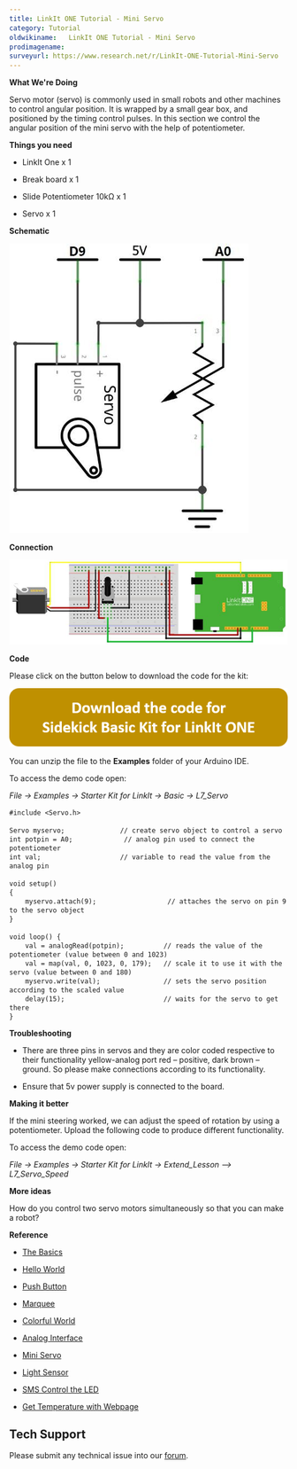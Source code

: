 ```yaml
---
title: LinkIt ONE Tutorial - Mini Servo
category: Tutorial
oldwikiname:   LinkIt ONE Tutorial - Mini Servo
prodimagename:
surveyurl: https://www.research.net/r/LinkIt-ONE-Tutorial-Mini-Servo
---
```

**What We're Doing**

Servo motor (servo) is commonly used in small robots and other machines to control angular position. It is wrapped by a small gear box, and positioned by the timing control pulses. In this section we control the angular position of the mini servo with the help of potentiometer.

**Things you need**

*   LinkIt One x 1

*   Break board x 1
*   Slide Potentiometer 10kΩ x 1

*   Servo x 1

**Schematic**

![](https://github.com/SeeedDocument/LinkIt-ONE-Tutorial---Mini-Servo/raw/master/img/LinkItONE_Kit_7_1.jpg)

**Connection**

![](https://github.com/SeeedDocument/LinkIt-ONE-Tutorial---Mini-Servo/raw/master/img/LinkItONE_Kit_7_2.jpg)

**Code**

Please click on the button below to download the code for the kit:

[![](https://github.com/SeeedDocument/LinkIt-ONE-Tutorial---Mini-Servo/raw/master/img/Code_sidekick_linkit.png)](https://github.com/Seeed-Studio/Sidekick_Basic_Kit_for_LinkIt)

You can unzip the file to the **Examples** folder of your Arduino IDE.

To access the demo code open:

_File -&gt; Examples -&gt; Starter Kit for LinkIt -&gt; Basic -&gt; L7_Servo_
```
#include <Servo.h>

Servo myservo;              // create servo object to control a servo
int potpin = A0;             // analog pin used to connect the potentiometer
int val;                    // variable to read the value from the analog pin

void setup()
{
    myservo.attach(9);                  // attaches the servo on pin 9 to the servo object
}

void loop() {
    val = analogRead(potpin);          // reads the value of the potentiometer (value between 0 and 1023)
    val = map(val, 0, 1023, 0, 179);   // scale it to use it with the servo (value between 0 and 180)
    myservo.write(val);                // sets the servo position according to the scaled value
    delay(15);                         // waits for the servo to get there
}
```

**Troubleshooting**

*   There are three pins in servos and they are color coded respective to their functionality yellow-analog port red – positive, dark brown – ground. So please make connections according to its functionality.

*   Ensure that 5v power supply is connected to the board.

**Making it better**

If the mini steering worked, we can adjust the speed of rotation by using a potentiometer. Upload the following code to produce different functionality.

To access the demo code open:

_File -&gt; Examples -&gt; Starter Kit for LinkIt -&gt; Extend_Lesson –&gt; L7_Servo_Speed_

**More ideas**

How do you control two servo motors simultaneously so that you can make a robot?

**Reference**

*   [The Basics](/LinkIt_ONE_Tutorial-The_Basics)

*   [Hello World](/LinkIt_ONE_Tutorial-Hello_World)

*   [Push Button](/LinkIt_ONE_Tutorial-Push_Button)

*   [Marquee](/LinkIt_ONE_Tutorial-Marquee)

*   [Colorful World](/LinkIt_ONE_Tutorial-Colorful_World)

*   [Analog Interface](/LinkIt_ONE_Tutorial-Analog_Interface)

*   [Mini Servo](/LinkIt-ONE-Tutorial---Mini-Servo)

*   [Light Sensor](/LinkIt_ONE_Tutorial-Light_Sensor)

*   [SMS Control the LED](/LinkIt_ONE_Tutorial-SMS_control_the_LED)

*   [Get Temperature with Webpage](/LinkIt_ONE_Tutorial-Get_temperature_with_Webpage)

## Tech Support
Please submit any technical issue into our [forum](http://forum.seeedstudio.com/). 